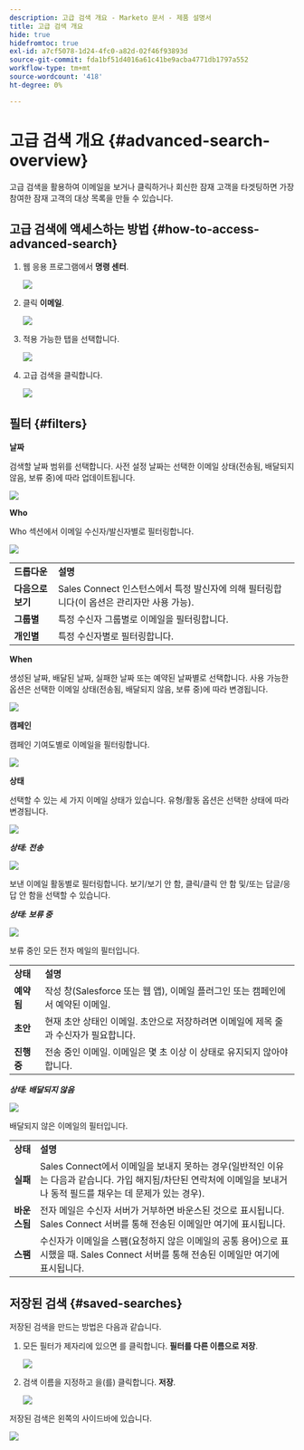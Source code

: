 ```yaml
---
description: 고급 검색 개요 - Marketo 문서 - 제품 설명서
title: 고급 검색 개요
hide: true
hidefromtoc: true
exl-id: a7cf5078-1d24-4fc0-a82d-02f46f93893d
source-git-commit: fda1bf51d4016a61c41be9acba4771db1797a552
workflow-type: tm+mt
source-wordcount: '418'
ht-degree: 0%

---
```


# 고급 검색 개요 {#advanced-search-overview}

고급 검색을 활용하여 이메일을 보거나 클릭하거나 회신한 잠재 고객을 타겟팅하면 가장 참여한 잠재 고객의 대상 목록을 만들 수 있습니다.

## 고급 검색에 액세스하는 방법 {#how-to-access-advanced-search}

1. 웹 응용 프로그램에서 **명령 센터**.

   ![](assets/advanced-search-overview-1.png)

1. 클릭 **이메일**.

   ![](assets/advanced-search-overview-2.png)

1. 적용 가능한 탭을 선택합니다.

   ![](assets/advanced-search-overview-3.png)

1. 고급 검색을 클릭합니다.

   ![](assets/advanced-search-overview-4.png)

## 필터 {#filters}

**날짜**

검색할 날짜 범위를 선택합니다. 사전 설정 날짜는 선택한 이메일 상태(전송됨, 배달되지 않음, 보류 중)에 따라 업데이트됩니다.

![](assets/advanced-search-overview-5.png)

**Who**

Who 섹션에서 이메일 수신자/발신자별로 필터링합니다.

![](assets/advanced-search-overview-6.png)

<table>
 <tr>
  <td><strong>드롭다운</strong></td>
  <td><strong>설명</strong></td>
 </tr>
 <tr>
  <td><strong>다음으로 보기</strong></td>
  <td>Sales Connect 인스턴스에서 특정 발신자에 의해 필터링합니다(이 옵션은 관리자만 사용 가능).</td>
 </tr>
 <tr>
  <td><strong>그룹별</strong></td>
  <td>특정 수신자 그룹별로 이메일을 필터링합니다.</td>
 </tr>
 <tr>
  <td><strong>개인별</strong></td>
  <td>특정 수신자별로 필터링합니다.</td>
 </tr>
</table>

**When**

생성된 날짜, 배달된 날짜, 실패한 날짜 또는 예약된 날짜별로 선택합니다. 사용 가능한 옵션은 선택한 이메일 상태(전송됨, 배달되지 않음, 보류 중)에 따라 변경됩니다.

![](assets/advanced-search-overview-7.png)

**캠페인**

캠페인 기여도별로 이메일을 필터링합니다.

![](assets/advanced-search-overview-8.png)

**상태**

선택할 수 있는 세 가지 이메일 상태가 있습니다. 유형/활동 옵션은 선택한 상태에 따라 변경됩니다.

![](assets/advanced-search-overview-9.png)

_**상태: 전송**_

![](assets/advanced-search-overview-10.png)

보낸 이메일 활동별로 필터링합니다. 보기/보기 안 함, 클릭/클릭 안 함 및/또는 답글/응답 안 함을 선택할 수 있습니다.

_**상태: 보류 중**_

![](assets/advanced-search-overview-11.png)

보류 중인 모든 전자 메일의 필터입니다.

<table>
 <tr>
  <td><strong>상태</strong></td>
  <td><strong>설명</strong></td>
 </tr>
 <tr>
  <td><strong>예약됨</strong></td>
  <td>작성 창(Salesforce 또는 웹 앱), 이메일 플러그인 또는 캠페인에서 예약된 이메일.</td>
 </tr>
 <tr>
  <td><strong>초안</strong></td>
  <td>현재 초안 상태인 이메일. 초안으로 저장하려면 이메일에 제목 줄과 수신자가 필요합니다.</td>
 </tr>
 <tr>
  <td><strong>진행 중</strong></td>
  <td>전송 중인 이메일. 이메일은 몇 초 이상 이 상태로 유지되지 않아야 합니다.</td>
 </tr>
</table>

_**상태: 배달되지 않음**_

![](assets/advanced-search-overview-12.png)

배달되지 않은 이메일의 필터입니다.

<table>
 <tr>
  <td><strong>상태</strong></td>
  <td><strong>설명</strong></td>
 </tr>
 <tr>
  <td><strong>실패</strong></td>
  <td>Sales Connect에서 이메일을 보내지 못하는 경우(일반적인 이유는 다음과 같습니다. 가입 해지됨/차단된 연락처에 이메일을 보내거나 동적 필드를 채우는 데 문제가 있는 경우).</td>
 </tr>
 <tr>
  <td><strong>바운스됨</strong></td>
  <td>전자 메일은 수신자 서버가 거부하면 바운스된 것으로 표시됩니다. Sales Connect 서버를 통해 전송된 이메일만 여기에 표시됩니다.</td>
 </tr>
 <tr>
  <td><strong>스팸</strong></td>
  <td>수신자가 이메일을 스팸(요청하지 않은 이메일의 공통 용어)으로 표시했을 때. Sales Connect 서버를 통해 전송된 이메일만 여기에 표시됩니다.</td>
 </tr>
</table>

## 저장된 검색 {#saved-searches}

저장된 검색을 만드는 방법은 다음과 같습니다.

1. 모든 필터가 제자리에 있으면 를 클릭합니다. **필터를 다른 이름으로 저장**.

   ![](assets/advanced-search-overview-13.png)

1. 검색 이름을 지정하고 을(를) 클릭합니다. **저장**.

   ![](assets/advanced-search-overview-14.png)

저장된 검색은 왼쪽의 사이드바에 있습니다.

![](assets/advanced-search-overview-15.png)
